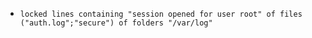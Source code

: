 
- `locked lines containing "session opened for user root" of files ("auth.log";"secure") of folders "/var/log"`
